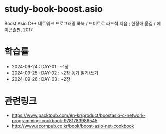 # study-book-boost.asio

Boost Asio C++ 네트워크 프로그래밍 쿡북 / 드미트로 라드척 지음 ; 한정애 옮김 / 에이콘출판, 2017

# 학습률

- 2024-09-24 : DAY-01 : ~1장
- 2024-09-25 : DAY-02 : ~2장 동기 읽기/쓰기
- 2024-09-26 : DAY-03 : ~2장

# 관련링크

- https://www.packtpub.com/en-kr/product/boostasio-c-network-programming-cookbook-9781783986545
- http://www.acornpub.co.kr/book/boost-asio-net-cookbook
